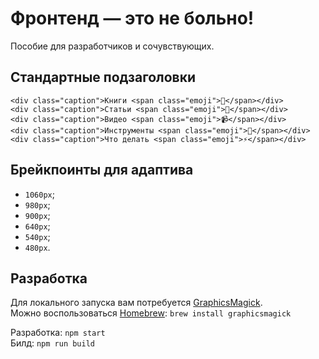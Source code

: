 # Фронтенд — это не больно!

Пособие для разработчиков и сочувствующих.

## Стандартные подзаголовки
```
<div class="caption">Книги <span class="emoji">📖</span></div>
<div class="caption">Статьи <span class="emoji">📝</span></div>
<div class="caption">Видео <span class="emoji">📹</span></div>
<div class="caption">Инструменты <span class="emoji">🔨</span></div>
<div class="caption">Что делать <span class="emoji">⚡️</span></div>
```

## Брейкпоинты для адаптива
- `1060px`;
- `980px`;
- `900px`;
- `640px`;
- `540px`;
- `480px`.

## Разработка
Для локального запуска вам потребуется [GraphicsMagick](http://www.graphicsmagick.org/).<br />
Можно воспользоваться [Homebrew](http://mxcl.github.io/homebrew/): `brew install graphicsmagick`

Разработка: `npm start`<br />
Билд: `npm run build`
